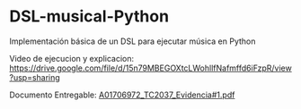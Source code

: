 # DSL-musical-Python
Implementación básica de un DSL para ejecutar música en Python

Video de ejecucion y explicacion: https://drive.google.com/file/d/15n79MBEGOXtcLWohllfNafmffd6iFzpR/view?usp=sharing

Documento Entregable: [A01706972_TC2037_Evidencia#1.pdf](https://github.com/Caceres-A01706972/DSL-musical-Python/files/8312448/A01706972_TC2037_Evidencia.1.pdf)
